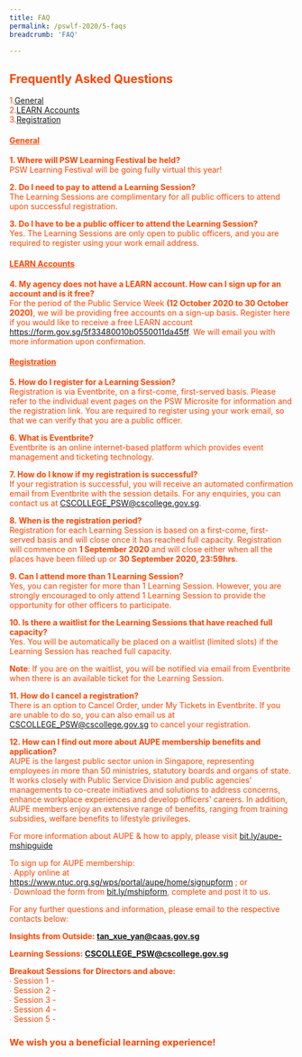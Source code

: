```yaml
---
title: FAQ
permalink: /pswlf-2020/5-faqs
breadcrumb: 'FAQ'

---
```


## <font color="orangered"> Frequently Asked Questions
1.[General](#general)<br>
2.[LEARN Accounts](#learn)<br>
3.[Registration](#registration)<br>

#### **<ins>General</ins>** <a name="general"></a>
 
<b>1. Where will PSW Learning Festival be held?</b>
<br>PSW Learning Festival will be going fully virtual this year!

<b>2. Do I need to pay to attend a Learning Session?</b>
<br>The Learning Sessions are complimentary for all public officers to attend upon successful registration.

<b>3. Do I have to be a public officer to attend the Learning Session?</b>
<br>Yes. The Learning Sessions are only open to public officers, and you are required to register using your work email address. 

#### **<ins>LEARN Accounts</ins>** <a name="learn"></a>

<b>4. My agency does not have a LEARN account. How can I sign up for an account and is it free?</b> 
<br>For the period of the Public Service Week **(12 October 2020 to 30 October 2020)**, we will be providing free accounts on a sign-up basis. Register here if you would like to receive a free LEARN account <a href="https://form.gov.sg/5f33480010b0550011da45ff">https://form.gov.sg/5f33480010b0550011da45ff</a>. We will email you with more information upon confirmation. 

#### **<ins>Registration</ins>** <a name="registration"></a>
<b>5. How do I register for a Learning Session?</b>
<br>Registration is via Eventbrite, on a first-come, first-served basis. Please refer to the individual event pages on the PSW Microsite for information and the registration link. You are required to register using your work email, so that we can verify that you are a public officer.

<b>6. What is Eventbrite?</b>
<br>Eventbrite is an online internet-based platform which provides event management and ticketing technology.

<b>7. How do I know if my registration is successful?</b>
<br>If your registration is successful, you will receive an automated confirmation email from Eventbrite with the session details. For any enquiries, you can contact us at <a href="mailto:CSCOLLEGE_PSW@cscollege.gov.sg">CSCOLLEGE_PSW@cscollege.gov.sg</a>. 

<b>8. When is the registration period?</b>
<br>Registration for each Learning Session is based on a first-come, first-served basis and will close once it has reached full capacity.
Registration will commence on **1 September 2020** and will close either when all the places have been filled up or **30 September 2020, 23:59hrs**.
 
<b>9. Can I attend more than 1 Learning Session?</b>
<br>Yes, you can register for more than 1 Learning Session. However, you are strongly encouraged to only attend 1 Learning Session to provide the opportunity for other officers to participate.

<b>10. Is there a waitlist for the Learning Sessions that have reached full capacity?</b>
<br>Yes. You will be automatically be placed on a waitlist (limited slots) if the Learning Session has reached full capacity. 

**Note**: If you are on the waitlist, you will be notified via email from Eventbrite when there is an available ticket for the Learning Session.

<b>11. How do I cancel a registration?</b>
<br>There is an option to Cancel Order, under My Tickets in Eventbrite. If you are unable to do so, you can also email us at <a href="mailto:CSCOLLEGE_PSW@cscollege.gov.sg">CSCOLLEGE_PSW@cscollege.gov.sg</a> to cancel your registration.

<b>12. How can I find out more about AUPE membership benefits and application?</b>
<br>AUPE is the largest public sector union in Singapore, representing employees in more than 50 ministries, statutory boards and organs of state. It works closely with Public Service Division and public agencies’ managements to co-create initiatives and solutions to address concerns, enhance workplace experiences and develop officers' careers. In addition, AUPE members enjoy an extensive range of benefits, ranging from training subsidies, welfare benefits to lifestyle privileges.

For more information about AUPE & how to apply, please visit <a href="https://www.ntuc.org.sg/wps/portal/aupe/home/beamember/membership/membershipdetails?WCM_GLOBAL_CONTEXT=/unions_content_library/aupe/home/be+a+member/membership/8e581bab-a05c-4d34-a560-d5b4166ecfcb">bit.ly/aupe-mshipguide</a>

To sign up for AUPE membership:
 <br>∙ Apply online at <a href="https://www.ntuc.org.sg/wps/portal/aupe/home/signupform">https://www.ntuc.org.sg/wps/portal/aupe/home/signupform</a> ; or
 <br>∙ Download the form from <a href="https://www.ntuc.org.sg/wps/wcm/connect/54a0e52e-c86b-4d2f-ac92-97758d36e1ec/AUPE++Membership+Application+Form+(1Sep2019).pdf?MOD=AJPERES">bit.ly/mshipform</a>, complete and post it to us.


For any further questions and information, please email to the respective contacts below:

**Insights from Outside: <a href="tan_xue_yan@caas.gov.sg">tan_xue_yan@caas.gov.sg</a>**

**Learning Sessions:  <a href="mailto:CSCOLLEGE_PSW@cscollege.gov.sg">CSCOLLEGE_PSW@cscollege.gov.sg</a>**

**Breakout Sessions for Directors and above:**
 <br>∙ Session 1 - 
 <br>∙ Session 2 - 
 <br>∙ Session 3 - 
 <br>∙ Session 4 - 
 <br>∙ Session 5 - 
 

### We wish you a beneficial learning experience!

 
  
  
  
